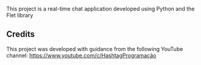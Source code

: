 This project is a real-time chat application developed using Python and the Flet library

## Credits

This project was developed with guidance from the following YouTube channel: https://www.youtube.com/c/HashtagProgramação
